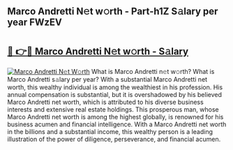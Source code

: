 ## Marco Andretti N𝚎t w𝚘rth - Part-h1Z S𝚊lary per year FWzEV

# <h2><a href="http://gc3618r.nevu.top/?p=Marco+Andretti">🔗 👉🔴 Marco Andretti N𝚎t w𝚘rth - S𝚊lary</a></h2>

[![Marco Andretti N𝚎t W𝚘rth](https://i.imgur.com/Oavwk0R.jpeg)](http://gc3618r.nevu.top/?p=Marco+Andretti)
What is Marco Andretti n𝚎t w𝚘rth? What is Marco Andretti s𝚊lary per year?
With a substantial Marco Andretti net worth, this wealthy individual is among the wealthiest in his profession. His annual compensation is substantial, but it is overshadowed by his believed Marco Andretti net worth, which is attributed to his diverse business interests and extensive real estate holdings. This prosperous man, whose Marco Andretti net worth is among the highest globally, is renowned for his business acumen and financial intelligence. With a Marco Andretti net worth in the billions and a substantial income, this wealthy person is a leading illustration of the power of diligence, perseverance, and financial acumen.
